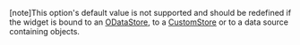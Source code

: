 [note]This option's default value is not supported and should be redefined if the widget is bound to an [ODataStore](/api-reference/30%20Data%20Layer/ODataStore '/Documentation/ApiReference/Data_Layer/ODataStore/'), to a [CustomStore](/api-reference/30%20Data%20Layer/CustomStore '/Documentation/ApiReference/Data_Layer/CustomStore/') or to a data source containing objects.
